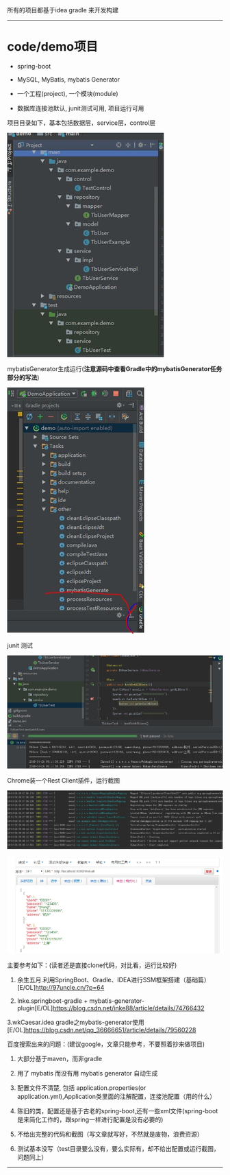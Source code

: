 所有的项目都基于idea gradle 来开发构建

---

# code/demo项目

* spring-boot 

* MySQL, MyBatis, mybatis Generator

* 一个工程(project), 一个模块(module)

* 数据库连接池默认, junit测试可用, 项目运行可用


项目目录如下，基本包括数据层，service层，control层

![](./imgs/structure.JPG)

mybatisGenerator生成运行(**注意源码中查看Gradle中的mybatisGenerator任务部分的写法**)

![](./imgs/gradle-mybatis.JPG)

junit 测试

![](./imgs/rs_junit.jpg)

Chrome装一个Rest Client插件，运行截图

![](./imgs/rs_demo2.jpg)

![](./imgs/rs_demo.jpg)


主要参考如下：(读者还是直接clone代码，对比看，运行比较好)

1. 余生五月.利用SpringBoot、Gradle、IDEA进行SSM框架搭建（基础篇）[E/OL]http://97uncle.cn/?p=64

2. Inke.springboot-gradle + mybatis-generator-plugin[E/OL]https://blog.csdn.net/inke88/article/details/74766432

3.wkCaesar.idea gradle之mybatis-generator使用[E/OL]https://blog.csdn.net/qq_36666651/article/details/79560228

百度搜索出来的问题：(建议google，文章只能参考，不要照着抄来做项目)

1. 大部分基于maven，而非gradle

2. 用了 mybatis 而没有用 mybatis generator 自动生成

3. 配置文件不清楚, 包括 application.properties(or application.yml),Application类里面的注解配置，连接池配置（用的什么）

4. 陈旧的类，配置还是基于古老的spring-boot,还有一些xml文件(spring-boot 是来简化工作的，跟spring一样进行配置是没有必要的)

5. 不给出完整的代码和截图（写文章就写好，不然就是废物，浪费资源）

6. 测试基本没写（test目录要么没有，要么实际有，却不给出配置或运行截图，问题同上）

---

# 
